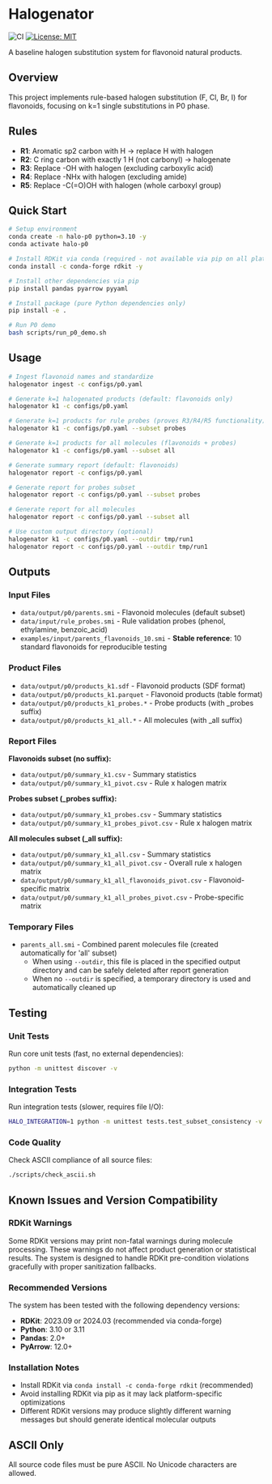 # Halogenator

![CI](https://github.com/NakashimaYuki/halogenator/actions/workflows/ci.yml/badge.svg)
[![License: MIT](https://img.shields.io/badge/License-MIT-yellow.svg)](https://opensource.org/licenses/MIT)

A baseline halogen substitution system for flavonoid natural products.

## Overview

This project implements rule-based halogen substitution (F, Cl, Br, I) for flavonoids, focusing on k=1 single substitutions in P0 phase.

## Rules

- **R1**: Aromatic sp2 carbon with H → replace H with halogen
- **R2**: C ring carbon with exactly 1 H (not carbonyl) → halogenate
- **R3**: Replace -OH with halogen (excluding carboxylic acid)
- **R4**: Replace -NHx with halogen (excluding amide)
- **R5**: Replace -C(=O)OH with halogen (whole carboxyl group)

## Quick Start

```bash
# Setup environment
conda create -n halo-p0 python=3.10 -y
conda activate halo-p0

# Install RDKit via conda (required - not available via pip on all platforms)
conda install -c conda-forge rdkit -y

# Install other dependencies via pip
pip install pandas pyarrow pyyaml

# Install package (pure Python dependencies only)
pip install -e .

# Run P0 demo
bash scripts/run_p0_demo.sh
```

## Usage

```bash
# Ingest flavonoid names and standardize
halogenator ingest -c configs/p0.yaml

# Generate k=1 halogenated products (default: flavonoids only)
halogenator k1 -c configs/p0.yaml

# Generate k=1 products for rule probes (proves R3/R4/R5 functionality)  
halogenator k1 -c configs/p0.yaml --subset probes

# Generate k=1 products for all molecules (flavonoids + probes)
halogenator k1 -c configs/p0.yaml --subset all

# Generate summary report (default: flavonoids)
halogenator report -c configs/p0.yaml

# Generate report for probes subset
halogenator report -c configs/p0.yaml --subset probes

# Generate report for all molecules
halogenator report -c configs/p0.yaml --subset all

# Use custom output directory (optional)
halogenator k1 -c configs/p0.yaml --outdir tmp/run1
halogenator report -c configs/p0.yaml --outdir tmp/run1
```

## Outputs

### Input Files
- `data/output/p0/parents.smi` - Flavonoid molecules (default subset)
- `data/input/rule_probes.smi` - Rule validation probes (phenol, ethylamine, benzoic_acid)
- `examples/input/parents_flavonoids_10.smi` - **Stable reference**: 10 standard flavonoids for reproducible testing

### Product Files
- `data/output/p0/products_k1.sdf` - Flavonoid products (SDF format)
- `data/output/p0/products_k1.parquet` - Flavonoid products (table format)
- `data/output/p0/products_k1_probes.*` - Probe products (with _probes suffix)
- `data/output/p0/products_k1_all.*` - All molecules (with _all suffix)

### Report Files

**Flavonoids subset (no suffix):**
- `data/output/p0/summary_k1.csv` - Summary statistics  
- `data/output/p0/summary_k1_pivot.csv` - Rule x halogen matrix

**Probes subset (_probes suffix):**
- `data/output/p0/summary_k1_probes.csv` - Summary statistics
- `data/output/p0/summary_k1_probes_pivot.csv` - Rule x halogen matrix

**All molecules subset (_all suffix):**
- `data/output/p0/summary_k1_all.csv` - Summary statistics
- `data/output/p0/summary_k1_all_pivot.csv` - Overall rule x halogen matrix
- `data/output/p0/summary_k1_all_flavonoids_pivot.csv` - Flavonoid-specific matrix
- `data/output/p0/summary_k1_all_probes_pivot.csv` - Probe-specific matrix

### Temporary Files
- `parents_all.smi` - Combined parent molecules file (created automatically for 'all' subset)
  - When using `--outdir`, this file is placed in the specified output directory and can be safely deleted after report generation
  - When no `--outdir` is specified, a temporary directory is used and automatically cleaned up

## Testing

### Unit Tests
Run core unit tests (fast, no external dependencies):

```bash
python -m unittest discover -v
```

### Integration Tests  
Run integration tests (slower, requires file I/O):

```bash
HALO_INTEGRATION=1 python -m unittest tests.test_subset_consistency -v
```

### Code Quality
Check ASCII compliance of all source files:

```bash
./scripts/check_ascii.sh
```

## Known Issues and Version Compatibility

### RDKit Warnings
Some RDKit versions may print non-fatal warnings during molecule processing. These warnings do not affect product generation or statistical results. The system is designed to handle RDKit pre-condition violations gracefully with proper sanitization fallbacks.

### Recommended Versions
The system has been tested with the following dependency versions:
- **RDKit**: 2023.09 or 2024.03 (recommended via conda-forge)
- **Python**: 3.10 or 3.11
- **Pandas**: 2.0+ 
- **PyArrow**: 12.0+

### Installation Notes
- Install RDKit via `conda install -c conda-forge rdkit` (recommended)
- Avoid installing RDKit via pip as it may lack platform-specific optimizations
- Different RDKit versions may produce slightly different warning messages but should generate identical molecular outputs

## ASCII Only

All source code files must be pure ASCII. No Unicode characters are allowed.